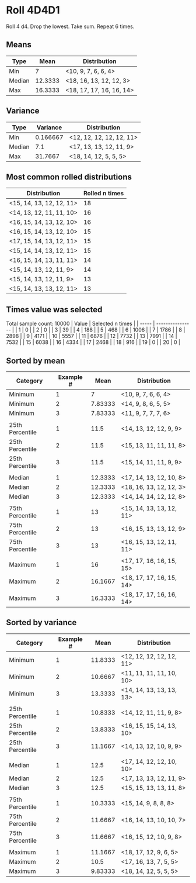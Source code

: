 # Roll 4D4D1

Roll 4 d4. Drop the lowest. Take sum. Repeat 6 times.

## Means
| Type   | Mean | Distribution |
| ------ | ---- | ------------ |
| Min    | 7 | <10, 9, 7, 6, 6, 4> |
| Median | 12.3333 | <18, 16, 13, 12, 12, 3> |
| Max    | 16.3333 | <18, 17, 17, 16, 16, 14> |

## Variance
| Type   | Variance | Distribution |
| ------ | ---- | ------------ |
| Min    | 0.166667 | <12, 12, 12, 12, 12, 11> |
| Median | 7.1 | <17, 13, 13, 12, 11, 9> |
| Max    | 31.7667 | <18, 14, 12, 5, 5, 5> |

## Most common rolled distributions
| Distribution | Rolled n times |
| ------------ | -------------- |
| <15, 14, 13, 12, 12, 11> | 18 |
| <14, 13, 12, 11, 11, 10> | 16 |
| <16, 15, 14, 13, 12, 10> | 16 |
| <16, 15, 14, 13, 12, 10> | 15 |
| <17, 15, 14, 13, 12, 11> | 15 |
| <15, 14, 14, 13, 12, 11> | 15 |
| <16, 15, 14, 13, 11, 11> | 14 |
| <15, 14, 13, 12, 11, 9> | 14 |
| <15, 14, 13, 12, 11, 9> | 13 |
| <15, 14, 13, 13, 12, 11> | 13 |

## Times value was selected
Total sample count: 10000
| Value | Selected n times |
| ----- | ---------------- |
| 1 | 0 |
| 2 | 0 |
| 3 | 39 |
| 4 | 188 |
| 5 | 468 |
| 6 | 1006 |
| 7 | 1786 |
| 8 | 2898 |
| 9 | 4171 |
| 10 | 5557 |
| 11 | 6876 |
| 12 | 7732 |
| 13 | 7991 |
| 14 | 7532 |
| 15 | 6038 |
| 16 | 4334 |
| 17 | 2468 |
| 18 | 916 |
| 19 | 0 |
| 20 | 0 |

## Sorted by mean
| Category | Example # | Mean | Distribution |
| -------- | --------- | ---- | ------------ |
| Minimum | 1 | 7 | <10, 9, 7, 6, 6, 4> |
| Minimum | 2 | 7.83333 | <14, 9, 8, 6, 5, 5> |
| Minimum | 3 | 7.83333 | <11, 9, 7, 7, 7, 6> |
| | | | |
| 25th Percentile | 1 | 11.5 | <14, 13, 12, 12, 9, 9> |
| 25th Percentile | 2 | 11.5 | <15, 13, 11, 11, 11, 8> |
| 25th Percentile | 3 | 11.5 | <15, 14, 11, 11, 9, 9> |
| | | | |
| Median | 1 | 12.3333 | <17, 14, 13, 12, 10, 8> |
| Median | 2 | 12.3333 | <18, 16, 13, 12, 12, 3> |
| Median | 3 | 12.3333 | <14, 14, 14, 12, 12, 8> |
| | | | |
| 75th Percentile | 1 | 13 | <15, 14, 13, 13, 12, 11> |
| 75th Percentile | 2 | 13 | <16, 15, 13, 13, 12, 9> |
| 75th Percentile | 3 | 13 | <16, 15, 13, 12, 11, 11> |
| | | | |
| Maximum | 1 | 16 | <17, 17, 16, 16, 15, 15> |
| Maximum | 2 | 16.1667 | <18, 17, 17, 16, 15, 14> |
| Maximum | 3 | 16.3333 | <18, 17, 17, 16, 16, 14> |

## Sorted by variance
| Category | Example # | Mean | Distribution |
| -------- | --------- | ---- | ------------ |
| Minimum | 1 | 11.8333 | <12, 12, 12, 12, 12, 11> |
| Minimum | 2 | 10.6667 | <11, 11, 11, 11, 10, 10> |
| Minimum | 3 | 13.3333 | <14, 14, 13, 13, 13, 13> |
| | | | |
| 25th Percentile | 1 | 10.8333 | <14, 12, 11, 11, 9, 8> |
| 25th Percentile | 2 | 13.8333 | <16, 15, 15, 14, 13, 10> |
| 25th Percentile | 3 | 11.1667 | <14, 13, 12, 10, 9, 9> |
| | | | |
| Median | 1 | 12.5 | <17, 14, 12, 12, 10, 10> |
| Median | 2 | 12.5 | <17, 13, 13, 12, 11, 9> |
| Median | 3 | 12.5 | <15, 15, 13, 13, 11, 8> |
| | | | |
| 75th Percentile | 1 | 10.3333 | <15, 14, 9, 8, 8, 8> |
| 75th Percentile | 2 | 11.6667 | <16, 14, 13, 10, 10, 7> |
| 75th Percentile | 3 | 11.6667 | <16, 15, 12, 10, 9, 8> |
| | | | |
| Maximum | 1 | 11.1667 | <18, 17, 12, 9, 6, 5> |
| Maximum | 2 | 10.5 | <17, 16, 13, 7, 5, 5> |
| Maximum | 3 | 9.83333 | <18, 14, 12, 5, 5, 5> |
